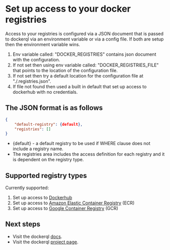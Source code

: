 # Set up access to your docker registries

Access to your registries is configured via a JSON document that is passed to dockerql via an environment variable or via a config file. If both are setup then the environment variable wins. 

1. Env variable called: "DOCKER_REGISTRIES" contains json document with the configuration. 
2. If not set then using env variable called: "DOCKER_REGISTRIES_FILE" that points to the location of the configuration file. 
3. If not set then try a default location for the configuration file at "./.registries.json".
4. If file not found then used a built in default that set up access to dockerhub with no credentials.

## The JSON format is as follows
~~~json
{
    "default-registry": {default},
    "registries": []
}
~~~

* {default} - a default registry to be used if WHERE clause does not include a registry name.
* The registries area includes the access definition for each registry and it is dependent on the registry type.

## Supported registry types

Currently supported: 

1. Set up access to [Dockerhub](./set-up-dockerhub)
1. Set up access to [Amazon Elastic Container Registry](./set-up-ecr) (ECR)
1. Set up access to [Google Container Registry](./set-up-gcr) (GCR)

## Next steps

* Visit the dockerql [docs](./).
* Visit the dockerql [project page](https://github.com/simplyCoders/dockerql).

